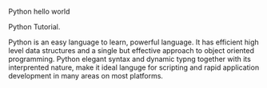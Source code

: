 Python hello world

Python Tutorial. 

Python is an easy language to learn, powerful language. It has efficient high level data structures and a single but effective approach to object oriented programming. Python elegant syntax and dynamic typng together with its interprented nature, make it ideal languge for scripting and rapid application development in many areas on most platforms. 